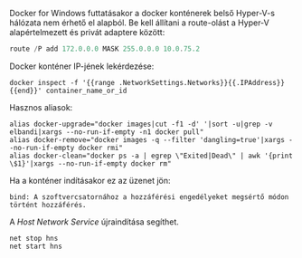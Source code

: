 Docker for Windows futtatásakor a docker konténerek belső Hyper-V-s hálózata nem érhető el alapból. Be kell állítani a route-olást
a Hyper-V alapértelmezett és privát adaptere között:

```PowerShell
route /P add 172.0.0.0 MASK 255.0.0.0 10.0.75.2
```

Docker konténer IP-jének lekérdezése:

```
docker inspect -f '{{range .NetworkSettings.Networks}}{{.IPAddress}}{{end}}' container_name_or_id
```

Hasznos aliasok:
```
alias docker-upgrade="docker images|cut -f1 -d' '|sort -u|grep -v elbandi|xargs --no-run-if-empty -n1 docker pull"
alias docker-remove="docker images -q --filter 'dangling=true'|xargs --no-run-if-empty docker rmi"
alias docker-clean="docker ps -a | egrep \"Exited|Dead\" | awk '{print \$1}'|xargs --no-run-if-empty docker rm"
```

Ha a konténer indításakor ez az üzenet jön:
```
bind: A szoftvercsatornához a hozzáférési engedélyeket megsértő módon történt hozzáférés.
```
A *Host Network Service* újraindítása segíthet.
```
net stop hns
net start hns
```
